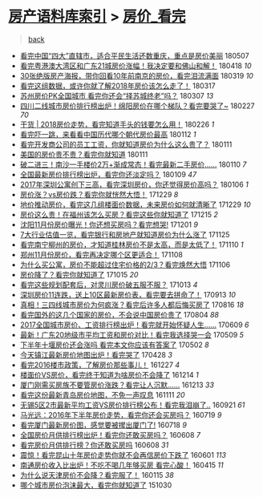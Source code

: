 [房产语料库索引](../../README.md)  > [房价_看完](房价_看完.md)
====
> [back](../README.md)

- [看完中国“四大”直辖市，适合平民生活还数重庆，重点是房价美丽](http://jkwz.applinzi.com/ittc/7100279856187311114.html#%E7%9C%8B%E5%AE%8C%E4%B8%AD%E5%9B%BD%E2%80%9C%E5%9B%9B%E5%A4%A7%E2%80%9D%E7%9B%B4%E8%BE%96%E5%B8%82%EF%BC%8C%E9%80%82%E5%90%88%E5%B9%B3%E6%B0%91%E7%94%9F%E6%B4%BB%E8%BF%98%E6%95%B0%E9%87%8D%E5%BA%86%EF%BC%8C%E9%87%8D%E7%82%B9%E6%98%AF%E6%88%BF%E4%BB%B7%E7%BE%8E%E4%B8%BD) 180507  
- [看完粤港澳大湾区和广东21城房价涨幅！我决定要和佛山和解！](http://jkwz.applinzi.com/ittc/7093243242718168071.html#%E7%9C%8B%E5%AE%8C%E7%B2%A4%E6%B8%AF%E6%BE%B3%E5%A4%A7%E6%B9%BE%E5%8C%BA%E5%92%8C%E5%B9%BF%E4%B8%9C21%E5%9F%8E%E6%88%BF%E4%BB%B7%E6%B6%A8%E5%B9%85%EF%BC%81%E6%88%91%E5%86%B3%E5%AE%9A%E8%A6%81%E5%92%8C%E4%BD%9B%E5%B1%B1%E5%92%8C%E8%A7%A3%EF%BC%81) 180418 *10* 
- [30张绝版房产海报，带你回看10年前南京的房价，看完泪流满面](http://jkwz.applinzi.com/ittc/7082233516136072209.html#30%E5%BC%A0%E7%BB%9D%E7%89%88%E6%88%BF%E4%BA%A7%E6%B5%B7%E6%8A%A5%EF%BC%8C%E5%B8%A6%E4%BD%A0%E5%9B%9E%E7%9C%8B10%E5%B9%B4%E5%89%8D%E5%8D%97%E4%BA%AC%E7%9A%84%E6%88%BF%E4%BB%B7%EF%BC%8C%E7%9C%8B%E5%AE%8C%E6%B3%AA%E6%B5%81%E6%BB%A1%E9%9D%A2) 180319 *10* 
- [看完这组数据，或许你就了解2018年房价该怎么走了！](http://jkwz.applinzi.com/ittc/7081566250901963783.html#%E7%9C%8B%E5%AE%8C%E8%BF%99%E7%BB%84%E6%95%B0%E6%8D%AE%EF%BC%8C%E6%88%96%E8%AE%B8%E4%BD%A0%E5%B0%B1%E4%BA%86%E8%A7%A32018%E5%B9%B4%E6%88%BF%E4%BB%B7%E8%AF%A5%E6%80%8E%E4%B9%88%E8%B5%B0%E4%BA%86%EF%BC%81) 180317  
- [苏州房价PK全国城市 看完你还会“择苏城终老”吗？](http://jkwz.applinzi.com/ittc/7077776377522947089.html#%E8%8B%8F%E5%B7%9E%E6%88%BF%E4%BB%B7PK%E5%85%A8%E5%9B%BD%E5%9F%8E%E5%B8%82+%E7%9C%8B%E5%AE%8C%E4%BD%A0%E8%BF%98%E4%BC%9A%E2%80%9C%E6%8B%A9%E8%8B%8F%E5%9F%8E%E7%BB%88%E8%80%81%E2%80%9D%E5%90%97%EF%BC%9F) 180307 *13* 
- [四川二线城市房价排行榜出炉！绵阳房价在哪个梯队？看完要哭了~](http://jkwz.applinzi.com/ittc/7074776404271301639.html#%E5%9B%9B%E5%B7%9D%E4%BA%8C%E7%BA%BF%E5%9F%8E%E5%B8%82%E6%88%BF%E4%BB%B7%E6%8E%92%E8%A1%8C%E6%A6%9C%E5%87%BA%E7%82%89%EF%BC%81%E7%BB%B5%E9%98%B3%E6%88%BF%E4%BB%B7%E5%9C%A8%E5%93%AA%E4%B8%AA%E6%A2%AF%E9%98%9F%EF%BC%9F%E7%9C%8B%E5%AE%8C%E8%A6%81%E5%93%AD%E4%BA%86%7E) 180227 *70* 
- [干货 | 2018房价走势，看完知道手头的钱要怎么用！](http://jkwz.applinzi.com/ittc/7074416677221827601.html#%E5%B9%B2%E8%B4%A7+%7C+2018%E6%88%BF%E4%BB%B7%E8%B5%B0%E5%8A%BF%EF%BC%8C%E7%9C%8B%E5%AE%8C%E7%9F%A5%E9%81%93%E6%89%8B%E5%A4%B4%E7%9A%84%E9%92%B1%E8%A6%81%E6%80%8E%E4%B9%88%E7%94%A8%EF%BC%81) 180226 *1* 
- [看完吓一跳，来看看中国历代哪个朝代房价最高](http://jkwz.applinzi.com/ittc/7057071212516082699.html#%E7%9C%8B%E5%AE%8C%E5%90%93%E4%B8%80%E8%B7%B3%EF%BC%8C%E6%9D%A5%E7%9C%8B%E7%9C%8B%E4%B8%AD%E5%9B%BD%E5%8E%86%E4%BB%A3%E5%93%AA%E4%B8%AA%E6%9C%9D%E4%BB%A3%E6%88%BF%E4%BB%B7%E6%9C%80%E9%AB%98) 180112 *1* 
- [看完开发商公司的员工工资，你就知道房价为什么这么贵了？](http://jkwz.applinzi.com/ittc/7057350333913629703.html#%E7%9C%8B%E5%AE%8C%E5%BC%80%E5%8F%91%E5%95%86%E5%85%AC%E5%8F%B8%E7%9A%84%E5%91%98%E5%B7%A5%E5%B7%A5%E8%B5%84%EF%BC%8C%E4%BD%A0%E5%B0%B1%E7%9F%A5%E9%81%93%E6%88%BF%E4%BB%B7%E4%B8%BA%E4%BB%80%E4%B9%88%E8%BF%99%E4%B9%88%E8%B4%B5%E4%BA%86%EF%BC%9F) 180111  
- [美国的房价贵不贵？看完你就知道](http://jkwz.applinzi.com/ittc/7057318919503610897.html#%E7%BE%8E%E5%9B%BD%E7%9A%84%E6%88%BF%E4%BB%B7%E8%B4%B5%E4%B8%8D%E8%B4%B5%EF%BC%9F%E7%9C%8B%E5%AE%8C%E4%BD%A0%E5%B0%B1%E7%9F%A5%E9%81%93) 180111  
- [破二进三！南沙一手楼价2万+渐成常态！看完最新二手房价……](http://jkwz.applinzi.com/ittc/7056887615125455879.html#%E7%A0%B4%E4%BA%8C%E8%BF%9B%E4%B8%89%EF%BC%81%E5%8D%97%E6%B2%99%E4%B8%80%E6%89%8B%E6%A5%BC%E4%BB%B72%E4%B8%87%2B%E6%B8%90%E6%88%90%E5%B8%B8%E6%80%81%EF%BC%81%E7%9C%8B%E5%AE%8C%E6%9C%80%E6%96%B0%E4%BA%8C%E6%89%8B%E6%88%BF%E4%BB%B7%E2%80%A6%E2%80%A6) 180110 *7* 
- [全国最新房价排行榜出炉，看完你还淡定吗？](http://jkwz.applinzi.com/ittc/7056694518907143175.html#%E5%85%A8%E5%9B%BD%E6%9C%80%E6%96%B0%E6%88%BF%E4%BB%B7%E6%8E%92%E8%A1%8C%E6%A6%9C%E5%87%BA%E7%82%89%EF%BC%8C%E7%9C%8B%E5%AE%8C%E4%BD%A0%E8%BF%98%E6%B7%A1%E5%AE%9A%E5%90%97%EF%BC%9F) 180109 *47* 
- [2017年深圳公寓创下三高，看完深圳房价，你还觉得房价高吗？](http://jkwz.applinzi.com/ittc/7055481170488198160.html#2017%E5%B9%B4%E6%B7%B1%E5%9C%B3%E5%85%AC%E5%AF%93%E5%88%9B%E4%B8%8B%E4%B8%89%E9%AB%98%EF%BC%8C%E7%9C%8B%E5%AE%8C%E6%B7%B1%E5%9C%B3%E6%88%BF%E4%BB%B7%EF%BC%8C%E4%BD%A0%E8%BF%98%E8%A7%89%E5%BE%97%E6%88%BF%E4%BB%B7%E9%AB%98%E5%90%97%EF%BC%9F) 180106 *1* 
- [房价涨？vs房价跌？看完你就恍然大悟！](http://jkwz.applinzi.com/ittc/7052612275964216336.html#%E6%88%BF%E4%BB%B7%E6%B6%A8%EF%BC%9Fvs%E6%88%BF%E4%BB%B7%E8%B7%8C%EF%BC%9F%E7%9C%8B%E5%AE%8C%E4%BD%A0%E5%B0%B1%E6%81%8D%E7%84%B6%E5%A4%A7%E6%82%9F%EF%BC%81) 171229 *8* 
- [地价推动房价，看完这几组楼面价数据，未来房价如何就清晰了](http://jkwz.applinzi.com/ittc/7052460978841584656.html#%E5%9C%B0%E4%BB%B7%E6%8E%A8%E5%8A%A8%E6%88%BF%E4%BB%B7%EF%BC%8C%E7%9C%8B%E5%AE%8C%E8%BF%99%E5%87%A0%E7%BB%84%E6%A5%BC%E9%9D%A2%E4%BB%B7%E6%95%B0%E6%8D%AE%EF%BC%8C%E6%9C%AA%E6%9D%A5%E6%88%BF%E4%BB%B7%E5%A6%82%E4%BD%95%E5%B0%B1%E6%B8%85%E6%99%B0%E4%BA%86) 171229 *10* 
- [房价这么贵！在福州该怎么买房？看完这些你就知道了](http://jkwz.applinzi.com/ittc/7047328835912074256.html#%E6%88%BF%E4%BB%B7%E8%BF%99%E4%B9%88%E8%B4%B5%EF%BC%81%E5%9C%A8%E7%A6%8F%E5%B7%9E%E8%AF%A5%E6%80%8E%E4%B9%88%E4%B9%B0%E6%88%BF%EF%BC%9F%E7%9C%8B%E5%AE%8C%E8%BF%99%E4%BA%9B%E4%BD%A0%E5%B0%B1%E7%9F%A5%E9%81%93%E4%BA%86) 171215 *2* 
- [沈阳11月份房价曝光！你还想买房吗？看完想哭!](http://jkwz.applinzi.com/ittc/7042114529842955281.html#%E6%B2%88%E9%98%B311%E6%9C%88%E4%BB%BD%E6%88%BF%E4%BB%B7%E6%9B%9D%E5%85%89%EF%BC%81%E4%BD%A0%E8%BF%98%E6%83%B3%E4%B9%B0%E6%88%BF%E5%90%97%EF%BC%9F%E7%9C%8B%E5%AE%8C%E6%83%B3%E5%93%AD%21) 171201 *9* 
- [7大行业估值一览，看完银行和房地产就知道房价为什么涨了](http://jkwz.applinzi.com/ittc/7039930843877868560.html#7%E5%A4%A7%E8%A1%8C%E4%B8%9A%E4%BC%B0%E5%80%BC%E4%B8%80%E8%A7%88%EF%BC%8C%E7%9C%8B%E5%AE%8C%E9%93%B6%E8%A1%8C%E5%92%8C%E6%88%BF%E5%9C%B0%E4%BA%A7%E5%B0%B1%E7%9F%A5%E9%81%93%E6%88%BF%E4%BB%B7%E4%B8%BA%E4%BB%80%E4%B9%88%E6%B6%A8%E4%BA%86) 171125  
- [看完南宁柳州的房价，才知道桂林房价不是太高，而是太低了！](http://jkwz.applinzi.com/ittc/7034260854923592721.html#%E7%9C%8B%E5%AE%8C%E5%8D%97%E5%AE%81%E6%9F%B3%E5%B7%9E%E7%9A%84%E6%88%BF%E4%BB%B7%EF%BC%8C%E6%89%8D%E7%9F%A5%E9%81%93%E6%A1%82%E6%9E%97%E6%88%BF%E4%BB%B7%E4%B8%8D%E6%98%AF%E5%A4%AA%E9%AB%98%EF%BC%8C%E8%80%8C%E6%98%AF%E5%A4%AA%E4%BD%8E%E4%BA%86%EF%BC%81) 171110 *1* 
- [郑州11月份房价，看完再决定哪个区更适合！](http://jkwz.applinzi.com/ittc/7033534758846465040.html#%E9%83%91%E5%B7%9E11%E6%9C%88%E4%BB%BD%E6%88%BF%E4%BB%B7%EF%BC%8C%E7%9C%8B%E5%AE%8C%E5%86%8D%E5%86%B3%E5%AE%9A%E5%93%AA%E4%B8%AA%E5%8C%BA%E6%9B%B4%E9%80%82%E5%90%88%EF%BC%81) 171108  
- [为什么买公寓，房价不能超过住宅价格的2/3？看完焕然大悟](http://jkwz.applinzi.com/ittc/7032880997383799824.html#%E4%B8%BA%E4%BB%80%E4%B9%88%E4%B9%B0%E5%85%AC%E5%AF%93%EF%BC%8C%E6%88%BF%E4%BB%B7%E4%B8%8D%E8%83%BD%E8%B6%85%E8%BF%87%E4%BD%8F%E5%AE%85%E4%BB%B7%E6%A0%BC%E7%9A%842%2F3%EF%BC%9F%E7%9C%8B%E5%AE%8C%E7%84%95%E7%84%B6%E5%A4%A7%E6%82%9F) 171106  
- [房价降了？看完你就知道了](http://jkwz.applinzi.com/ittc/7024676634970555408.html#%E6%88%BF%E4%BB%B7%E9%99%8D%E4%BA%86%EF%BC%9F%E7%9C%8B%E5%AE%8C%E4%BD%A0%E5%B0%B1%E7%9F%A5%E9%81%93%E4%BA%86) 171015 *20* 
- [看完这些规划配套后，对灵川房价破五服不服？](http://jkwz.applinzi.com/ittc/7023929320165344272.html#%E7%9C%8B%E5%AE%8C%E8%BF%99%E4%BA%9B%E8%A7%84%E5%88%92%E9%85%8D%E5%A5%97%E5%90%8E%EF%BC%8C%E5%AF%B9%E7%81%B5%E5%B7%9D%E6%88%BF%E4%BB%B7%E7%A0%B4%E4%BA%94%E6%9C%8D%E4%B8%8D%E6%9C%8D%EF%BC%9F) 171013 *4* 
- [深圳房价11连跌，送上10区最新房价表，看完要去拼命了！](http://jkwz.applinzi.com/ittc/7012679635652051985.html#%E6%B7%B1%E5%9C%B3%E6%88%BF%E4%BB%B711%E8%BF%9E%E8%B7%8C%EF%BC%8C%E9%80%81%E4%B8%8A10%E5%8C%BA%E6%9C%80%E6%96%B0%E6%88%BF%E4%BB%B7%E8%A1%A8%EF%BC%8C%E7%9C%8B%E5%AE%8C%E8%A6%81%E5%8E%BB%E6%8B%BC%E5%91%BD%E4%BA%86%EF%BC%81) 170913 *10* 
- [真相！三四线城市房价为何疯涨？看完后许多人都后悔买房了](http://jkwz.applinzi.com/ittc/7002350694110331921.html#%E7%9C%9F%E7%9B%B8%EF%BC%81%E4%B8%89%E5%9B%9B%E7%BA%BF%E5%9F%8E%E5%B8%82%E6%88%BF%E4%BB%B7%E4%B8%BA%E4%BD%95%E7%96%AF%E6%B6%A8%EF%BC%9F%E7%9C%8B%E5%AE%8C%E5%90%8E%E8%AE%B8%E5%A4%9A%E4%BA%BA%E9%83%BD%E5%90%8E%E6%82%94%E4%B9%B0%E6%88%BF%E4%BA%86) 170816 *18* 
- [看完国外的这几个国家的房价，不会说中国房价贵了](http://jkwz.applinzi.com/ittc/6997902535229441041.html#%E7%9C%8B%E5%AE%8C%E5%9B%BD%E5%A4%96%E7%9A%84%E8%BF%99%E5%87%A0%E4%B8%AA%E5%9B%BD%E5%AE%B6%E7%9A%84%E6%88%BF%E4%BB%B7%EF%BC%8C%E4%B8%8D%E4%BC%9A%E8%AF%B4%E4%B8%AD%E5%9B%BD%E6%88%BF%E4%BB%B7%E8%B4%B5%E4%BA%86) 170804 *88* 
- [2017全国城市房价、工资排行榜出炉！看完就开始怀疑人生……](http://jkwz.applinzi.com/ittc/6977186833438868485.html#2017%E5%85%A8%E5%9B%BD%E5%9F%8E%E5%B8%82%E6%88%BF%E4%BB%B7%E3%80%81%E5%B7%A5%E8%B5%84%E6%8E%92%E8%A1%8C%E6%A6%9C%E5%87%BA%E7%82%89%EF%BC%81%E7%9C%8B%E5%AE%8C%E5%B0%B1%E5%BC%80%E5%A7%8B%E6%80%80%E7%96%91%E4%BA%BA%E7%94%9F%E2%80%A6%E2%80%A6) 170609 *6* 
- [最新！广东20地级市平均工资和房价对比！看完我选择哭一会](http://jkwz.applinzi.com/ittc/6965723528027440133.html#%E6%9C%80%E6%96%B0%EF%BC%81%E5%B9%BF%E4%B8%9C20%E5%9C%B0%E7%BA%A7%E5%B8%82%E5%B9%B3%E5%9D%87%E5%B7%A5%E8%B5%84%E5%92%8C%E6%88%BF%E4%BB%B7%E5%AF%B9%E6%AF%94%EF%BC%81%E7%9C%8B%E5%AE%8C%E6%88%91%E9%80%89%E6%8B%A9%E5%93%AD%E4%B8%80%E4%BC%9A) 170509 *5* 
- [下半年十堰房价还会涨吗 看完本文你应该有答案了](http://jkwz.applinzi.com/ittc/6963105361803346949.html#%E4%B8%8B%E5%8D%8A%E5%B9%B4%E5%8D%81%E5%A0%B0%E6%88%BF%E4%BB%B7%E8%BF%98%E4%BC%9A%E6%B6%A8%E5%90%97+%E7%9C%8B%E5%AE%8C%E6%9C%AC%E6%96%87%E4%BD%A0%E5%BA%94%E8%AF%A5%E6%9C%89%E7%AD%94%E6%A1%88%E4%BA%86) 170502 *8* 
- [今天镇江最新房价地图出炉！看完哭了](http://jkwz.applinzi.com/ittc/6961514762985800708.html#%E4%BB%8A%E5%A4%A9%E9%95%87%E6%B1%9F%E6%9C%80%E6%96%B0%E6%88%BF%E4%BB%B7%E5%9C%B0%E5%9B%BE%E5%87%BA%E7%82%89%EF%BC%81%E7%9C%8B%E5%AE%8C%E5%93%AD%E4%BA%86) 170428 *3* 
- [看完2016楼市政策，了解房价那些事儿！](http://jkwz.applinzi.com/ittc/6916260832400114693.html#%E7%9C%8B%E5%AE%8C2016%E6%A5%BC%E5%B8%82%E6%94%BF%E7%AD%96%EF%BC%8C%E4%BA%86%E8%A7%A3%E6%88%BF%E4%BB%B7%E9%82%A3%E4%BA%9B%E4%BA%8B%E5%84%BF%EF%BC%81) 161227 *4* 
- [楼面价VS房价，看完终于知道为啥房价不会降了](http://jkwz.applinzi.com/ittc/6911443474653381636.html#%E6%A5%BC%E9%9D%A2%E4%BB%B7VS%E6%88%BF%E4%BB%B7%EF%BC%8C%E7%9C%8B%E5%AE%8C%E7%BB%88%E4%BA%8E%E7%9F%A5%E9%81%93%E4%B8%BA%E5%95%A5%E6%88%BF%E4%BB%B7%E4%B8%8D%E4%BC%9A%E9%99%8D%E4%BA%86) 161214 *1* 
- [厦门刚需买房族不要管房价涨跌？看完让人沉默……](http://jkwz.applinzi.com/ittc/6911033812850312196.html#%E5%8E%A6%E9%97%A8%E5%88%9A%E9%9C%80%E4%B9%B0%E6%88%BF%E6%97%8F%E4%B8%8D%E8%A6%81%E7%AE%A1%E6%88%BF%E4%BB%B7%E6%B6%A8%E8%B7%8C%EF%BC%9F%E7%9C%8B%E5%AE%8C%E8%AE%A9%E4%BA%BA%E6%B2%89%E9%BB%98%E2%80%A6%E2%80%A6) 161213 *33* 
- [看完这份最新青岛房价地图，不免一声叹息](http://jkwz.applinzi.com/ittc/6899279847733347333.html#%E7%9C%8B%E5%AE%8C%E8%BF%99%E4%BB%BD%E6%9C%80%E6%96%B0%E9%9D%92%E5%B2%9B%E6%88%BF%E4%BB%B7%E5%9C%B0%E5%9B%BE%EF%BC%8C%E4%B8%8D%E5%85%8D%E4%B8%80%E5%A3%B0%E5%8F%B9%E6%81%AF) 161111 *20* 
- [无锡5区2市最新平均工资VS房价排行榜公布！看完我泪崩了..](http://jkwz.applinzi.com/ittc/6880312263096927236.html#%E6%97%A0%E9%94%A15%E5%8C%BA2%E5%B8%82%E6%9C%80%E6%96%B0%E5%B9%B3%E5%9D%87%E5%B7%A5%E8%B5%84VS%E6%88%BF%E4%BB%B7%E6%8E%92%E8%A1%8C%E6%A6%9C%E5%85%AC%E5%B8%83%EF%BC%81%E7%9C%8B%E5%AE%8C%E6%88%91%E6%B3%AA%E5%B4%A9%E4%BA%86..) 160921 *61* 
- [马光远：2016年下半年房价走势，看完你还会买房吗？](http://jkwz.applinzi.com/ittc/6856493608651457540.html#%E9%A9%AC%E5%85%89%E8%BF%9C%EF%BC%9A2016%E5%B9%B4%E4%B8%8B%E5%8D%8A%E5%B9%B4%E6%88%BF%E4%BB%B7%E8%B5%B0%E5%8A%BF%EF%BC%8C%E7%9C%8B%E5%AE%8C%E4%BD%A0%E8%BF%98%E4%BC%9A%E4%B9%B0%E6%88%BF%E5%90%97%EF%BC%9F) 160719 *9* 
- [看完厦门最新房价图，感觉要被撵出厦门了!](http://jkwz.applinzi.com/ittc/6856248285005874181.html#%E7%9C%8B%E5%AE%8C%E5%8E%A6%E9%97%A8%E6%9C%80%E6%96%B0%E6%88%BF%E4%BB%B7%E5%9B%BE%EF%BC%8C%E6%84%9F%E8%A7%89%E8%A6%81%E8%A2%AB%E6%92%B5%E5%87%BA%E5%8E%A6%E9%97%A8%E4%BA%86%21) 160718 *9* 
- [全国房价月供排行榜出炉！看完你还敢买房吗？](http://jkwz.applinzi.com/ittc/6841427207351960580.html#%E5%85%A8%E5%9B%BD%E6%88%BF%E4%BB%B7%E6%9C%88%E4%BE%9B%E6%8E%92%E8%A1%8C%E6%A6%9C%E5%87%BA%E7%82%89%EF%BC%81%E7%9C%8B%E5%AE%8C%E4%BD%A0%E8%BF%98%E6%95%A2%E4%B9%B0%E6%88%BF%E5%90%97%EF%BC%9F) 160608 *7* 
- [看完房价月供排行榜？你还敢买房吗](http://jkwz.applinzi.com/ittc/6841311303368705028.html#%E7%9C%8B%E5%AE%8C%E6%88%BF%E4%BB%B7%E6%9C%88%E4%BE%9B%E6%8E%92%E8%A1%8C%E6%A6%9C%EF%BC%9F%E4%BD%A0%E8%BF%98%E6%95%A2%E4%B9%B0%E6%88%BF%E5%90%97) 160608 *31* 
- [震惊！看完昆山十年房价走势你就不会再信房价下跌了](http://jkwz.applinzi.com/ittc/6838691274395485188.html#%E9%9C%87%E6%83%8A%EF%BC%81%E7%9C%8B%E5%AE%8C%E6%98%86%E5%B1%B1%E5%8D%81%E5%B9%B4%E6%88%BF%E4%BB%B7%E8%B5%B0%E5%8A%BF%E4%BD%A0%E5%B0%B1%E4%B8%8D%E4%BC%9A%E5%86%8D%E4%BF%A1%E6%88%BF%E4%BB%B7%E4%B8%8B%E8%B7%8C%E4%BA%86) 160601 *113* 
- [南通房价收入比出炉！不吃不喝几年够买房 看完心酸！](http://jkwz.applinzi.com/ittc/6821371937397670917.html#%E5%8D%97%E9%80%9A%E6%88%BF%E4%BB%B7%E6%94%B6%E5%85%A5%E6%AF%94%E5%87%BA%E7%82%89%EF%BC%81%E4%B8%8D%E5%90%83%E4%B8%8D%E5%96%9D%E5%87%A0%E5%B9%B4%E5%A4%9F%E4%B9%B0%E6%88%BF+%E7%9C%8B%E5%AE%8C%E5%BF%83%E9%85%B8%EF%BC%81) 160415 *11* 
- [为什么说天津房价不会降？看完服了！](http://jkwz.applinzi.com/ittc/6787634273502888965.html#%E4%B8%BA%E4%BB%80%E4%B9%88%E8%AF%B4%E5%A4%A9%E6%B4%A5%E6%88%BF%E4%BB%B7%E4%B8%8D%E4%BC%9A%E9%99%8D%EF%BC%9F%E7%9C%8B%E5%AE%8C%E6%9C%8D%E4%BA%86%EF%BC%81) 160115 *38* 
- [哪个城市房价泡沫最大，看完你就知道了](http://jkwz.applinzi.com/ittc/6758943811729441796.html#%E5%93%AA%E4%B8%AA%E5%9F%8E%E5%B8%82%E6%88%BF%E4%BB%B7%E6%B3%A1%E6%B2%AB%E6%9C%80%E5%A4%A7%EF%BC%8C%E7%9C%8B%E5%AE%8C%E4%BD%A0%E5%B0%B1%E7%9F%A5%E9%81%93%E4%BA%86) 151030  
